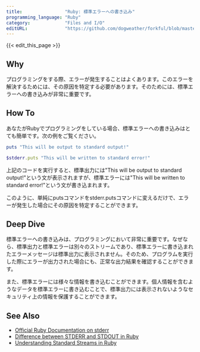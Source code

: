 ```yaml
---
title:                "Ruby: 標準エラーへの書き込み"
programming_language: "Ruby"
category:             "Files and I/O"
editURL:              "https://github.com/dogweather/forkful/blob/master/content/ja/ruby/writing-to-standard-error.md"
---
```


{{< edit_this_page >}}

## Why

プログラミングをする際、エラーが発生することはよくあります。このエラーを解決するためには、その原因を特定する必要があります。そのためには、標準エラーへの書き込みが非常に重要です。

## How To

あなたがRubyでプログラミングをしている場合、標準エラーへの書き込みはとても簡単です。次の例をご覧ください。

```Ruby
puts "This will be output to standard output!"

$stderr.puts "This will be written to standard error!"
```

上記のコードを実行すると、標準出力には"This will be output to standard output!"という文が表示されますが、標準エラーには"This will be written to standard error!"という文が書き込まれます。

このように、単純にputsコマンドをstderr.putsコマンドに変えるだけで、エラーが発生した場合にその原因を特定することができます。

## Deep Dive

標準エラーへの書き込みは、プログラミングにおいて非常に重要です。なぜなら、標準出力と標準エラーは別々のストリームであり、標準エラーに書き込まれたエラーメッセージは標準出力に表示されません。そのため、プログラムを実行した際にエラーが出力された場合にも、正常な出力結果を確認することができます。

また、標準エラーには様々な情報を書き込むことができます。個人情報を含むようなデータを標準エラーに書き込むことで、標準出力には表示されないようなセキュリティ上の情報を保護することができます。

## See Also

- [Official Ruby Documentation on stderr](https://ruby-doc.org/core-2.7.1/IO.html#method-c-stderr)
- [Difference between STDERR and STDOUT in Ruby](https://stackoverflow.com/questions/664514/what-is-the-difference-between-stderr-and-stdout-in-ruby)
- [Understanding Standard Streams in Ruby](https://www.rubyguides.com/2016/05/ruby-io/)